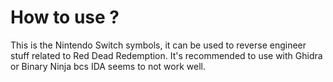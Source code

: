 # How to use ?
This is the Nintendo Switch symbols, it can be used to reverse engineer stuff related to Red Dead Redemption. It's recommended to use with Ghidra or Binary Ninja bcs IDA seems to not work well.